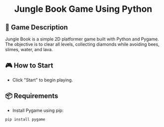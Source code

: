 <!-- Welcome Message -->
<h1 align="center">Jungle Book Game Using Python</h1>

<!-- Game Description Section -->
<h2>📜 Game Description</h2>
<p>
  Jungle Book is a simple 2D platformer game built with Python and Pygame. The objective is to clear all levels, collecting diamonds while avoiding bees, slimes, water, and lava.
</p>

<!-- How to Start Section -->
<h2>🎮 How to Start</h2>
<ul>
  <li>Click "Start" to begin playing.</li>
</ul>

<!-- Requirements Section -->
<h2>📦 Requirements</h2>
<ul>
  <li>Install Pygame using pip:</li>
</ul>
<pre><code>pip install pygame</code></pre>
